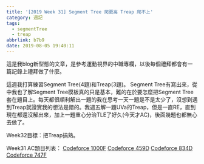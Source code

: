 ```yaml
---
title: '[2019 Week 31] Segment Tree 爬更高 Treap 爬不上'
category: 週記
tags:
  - segmentTree
  - treap
abbrlink: b7b9
date: 2019-08-05 19:40:11
---
```

這是我blog新型態的文章，是參考運動視界的中職專欄，以後每個禮拜都會有一篇記錄上禮拜做了什麼。

這週我打算練習Segment Tree(4題)和Treap(3題)。
Segment Tree有寫出來，從中我也了解Segment Tree模板真的只是基本，難的在於要怎麼把Segment Tree套在題目上。每天都很順利解出一題的我在思考一天一題是不是太少了，沒想到遇到Treap就證實我的想法是錯的。我週五解一題UVa的Treap，但是一直RE，直到現在都還沒解出來，加上一題重心分治TLE了好久(今天才AC)，後面幾題也都無心去做了。

Week32目標：把Treap搞熟。

Week31 AC題目列表：
[Codeforce 1000F](https://allem40306.github.io/blog/2019/07/29/Codeforce-1000F/)
[Codeforce 459D](https://allem40306.github.io/blog/2019/07/31/Codeforce-459D/)
[Codeforce 834D](https://allem40306.github.io/blog/2019/08/01/Codeforce-834D/)
[Codeforce 747F](https://allem40306.github.io/blog/2019/08/01/Codeforce-747F/)

